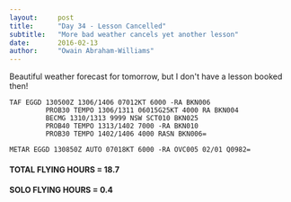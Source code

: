 ```yaml
---
layout:     post
title:      "Day 34 - Lesson Cancelled"
subtitle:   "More bad weather cancels yet another lesson"
date:       2016-02-13
author:     "Owain Abraham-Williams"
---
```


Beautiful weather forecast for tomorrow, but I don't have a lesson booked then!

    TAF EGGD 130500Z 1306/1406 07012KT 6000 -RA BKN006
             PROB30 TEMPO 1306/1311 06015G25KT 4000 RA BKN004
             BECMG 1310/1313 9999 NSW SCT010 BKN025
             PROB40 TEMPO 1313/1402 7000 -RA BKN010
             PROB30 TEMPO 1402/1406 4000 RASN BKN006=

    METAR EGGD 130850Z AUTO 07018KT 6000 -RA OVC005 02/01 Q0982=

#### TOTAL FLYING HOURS = 18.7

#### SOLO FLYING HOURS = 0.4